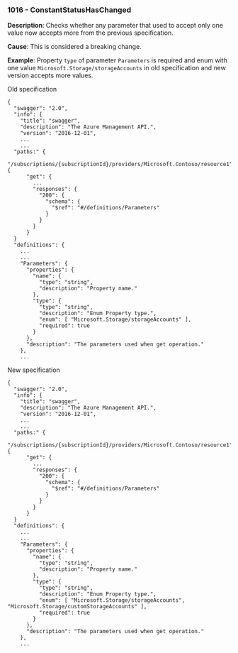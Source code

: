 ### 1016 - ConstantStatusHasChanged

**Description**: Checks whether any parameter that used to accept only one value now accepts more from the previous specification.

**Cause**: This is considered a breaking change.

**Example**: Property `type` of parameter `Parameters` is required and enum with one value `Microsoft.Storage/storageAccounts` in old specification and new version accepts more values.

Old specification
```json5
{
  "swagger": "2.0",
  "info": {
    "title": "swagger",
    "description": "The Azure Management API.",
    "version": "2016-12-01",
    ...
    ...
  "paths:" {
    "/subscriptions/{subscriptionId}/providers/Microsoft.Contoso/resource1": {
      "get": {
        ...
        "responses": {
          "200": {
            "schema": {
              "$ref": "#/definitions/Parameters"
            }
          }
        }
      }
  }
  "definitions": {
    ...
    ...
    "Parameters": {
      "properties": {
        "name": {
          "type": "string",
          "description": "Property name."
        },
        "type": {
          "type": "string",
          "description": "Enum Property type.",
          "enum": [ "Microsoft.Storage/storageAccounts" ],
          "required": true
        }
      },
      "description": "The parameters used when get operation."
    },
    ...  
```

New specification
```json5
{
  "swagger": "2.0",
  "info": {
    "title": "swagger",
    "description": "The Azure Management API.",
    "version": "2016-12-01",
    ...
    ...
  "paths:" {
    "/subscriptions/{subscriptionId}/providers/Microsoft.Contoso/resource1": {
      "get": {
        ...
        "responses": {
          "200": {
            "schema": {
              "$ref": "#/definitions/Parameters"
            }
          }
        }
      }
  }
  "definitions": {
    ...
    ...
    "Parameters": {
      "properties": {
        "name": {
          "type": "string",
          "description": "Property name."
        },
        "type": {
          "type": "string",
          "description": "Enum Property type.",
          "enum": [ "Microsoft.Storage/storageAccounts", "Microsoft.Storage/customStorageAccounts" ],
          "required": true
        }
      },
      "description": "The parameters used when get operation."
    },
    ... 
```
